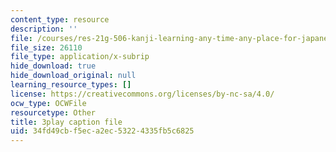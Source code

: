 ```yaml
---
content_type: resource
description: ''
file: /courses/res-21g-506-kanji-learning-any-time-any-place-for-japanese-vi-spring-2021/34fd49cbf5eca2ec53224335fb5c6825_RrPfRygcwFA.srt
file_size: 26110
file_type: application/x-subrip
hide_download: true
hide_download_original: null
learning_resource_types: []
license: https://creativecommons.org/licenses/by-nc-sa/4.0/
ocw_type: OCWFile
resourcetype: Other
title: 3play caption file
uid: 34fd49cb-f5ec-a2ec-5322-4335fb5c6825
---
```

